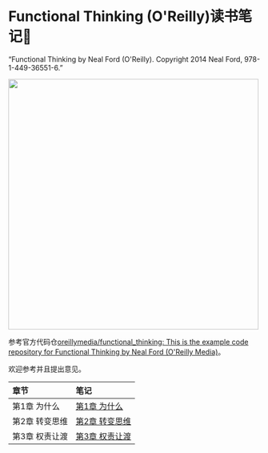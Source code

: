 # Functional Thinking (O'Reilly)读书笔记:blue_book:

“Functional Thinking by Neal Ford (O'Reilly). Copyright 2014 Neal Ford, 978-1-449-36551-6.”

<img src="https://learning.oreilly.com/library/cover/9781449365509/250w/" width="500">

参考官方代码仓[oreillymedia/functional_thinking: This is the example code repository for Functional Thinking by Neal Ford (O'Reilly Media)](https://github.com/oreillymedia/functional_thinking)。

欢迎参考并且提出意见。

| 章节 | 笔记 |
| :--- | :--- |
| 第1章 为什么 | [第1章 为什么](notes\chapter1.md) |
| 第2章 转变思维 | [第2章 转变思维](notes\chapter2.md) |
| 第3章 权责让渡 | [第3章 权责让渡](notes\chapter3.md) |
